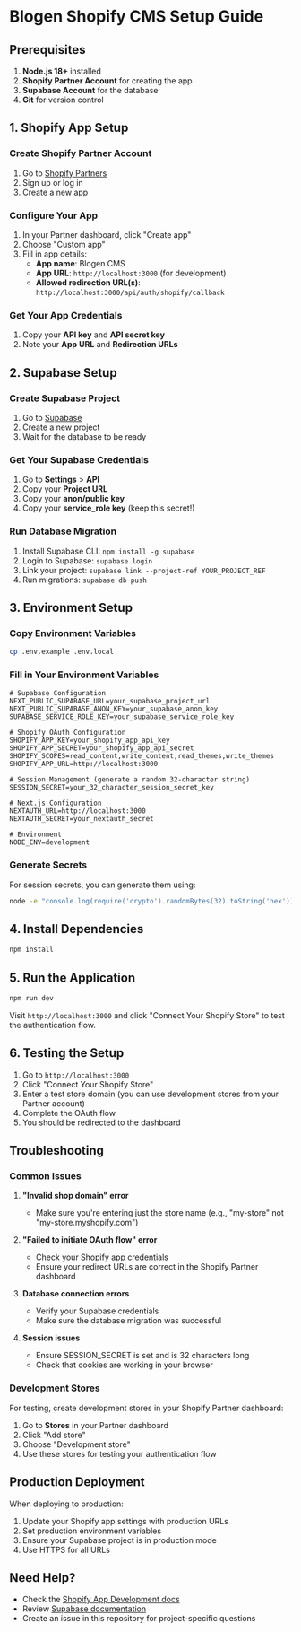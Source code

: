 # Blogen Shopify CMS Setup Guide

## Prerequisites

1. **Node.js 18+** installed
2. **Shopify Partner Account** for creating the app
3. **Supabase Account** for the database
4. **Git** for version control

## 1. Shopify App Setup

### Create Shopify Partner Account
1. Go to [Shopify Partners](https://partners.shopify.com/)
2. Sign up or log in
3. Create a new app

### Configure Your App
1. In your Partner dashboard, click "Create app"
2. Choose "Custom app"
3. Fill in app details:
   - **App name**: Blogen CMS
   - **App URL**: `http://localhost:3000` (for development)
   - **Allowed redirection URL(s)**: `http://localhost:3000/api/auth/shopify/callback`

### Get Your App Credentials
1. Copy your **API key** and **API secret key**
2. Note your **App URL** and **Redirection URLs**

## 2. Supabase Setup

### Create Supabase Project
1. Go to [Supabase](https://supabase.com/)
2. Create a new project
3. Wait for the database to be ready

### Get Your Supabase Credentials
1. Go to **Settings** > **API**
2. Copy your **Project URL**
3. Copy your **anon/public key**
4. Copy your **service_role key** (keep this secret!)

### Run Database Migration
1. Install Supabase CLI: `npm install -g supabase`
2. Login to Supabase: `supabase login`
3. Link your project: `supabase link --project-ref YOUR_PROJECT_REF`
4. Run migrations: `supabase db push`

## 3. Environment Setup

### Copy Environment Variables
```bash
cp .env.example .env.local
```

### Fill in Your Environment Variables
```env
# Supabase Configuration
NEXT_PUBLIC_SUPABASE_URL=your_supabase_project_url
NEXT_PUBLIC_SUPABASE_ANON_KEY=your_supabase_anon_key
SUPABASE_SERVICE_ROLE_KEY=your_supabase_service_role_key

# Shopify OAuth Configuration
SHOPIFY_APP_KEY=your_shopify_app_api_key
SHOPIFY_APP_SECRET=your_shopify_app_api_secret
SHOPIFY_SCOPES=read_content,write_content,read_themes,write_themes
SHOPIFY_APP_URL=http://localhost:3000

# Session Management (generate a random 32-character string)
SESSION_SECRET=your_32_character_session_secret_key

# Next.js Configuration
NEXTAUTH_URL=http://localhost:3000
NEXTAUTH_SECRET=your_nextauth_secret

# Environment
NODE_ENV=development
```

### Generate Secrets
For session secrets, you can generate them using:
```bash
node -e "console.log(require('crypto').randomBytes(32).toString('hex'))"
```

## 4. Install Dependencies

```bash
npm install
```

## 5. Run the Application

```bash
npm run dev
```

Visit `http://localhost:3000` and click "Connect Your Shopify Store" to test the authentication flow.

## 6. Testing the Setup

1. Go to `http://localhost:3000`
2. Click "Connect Your Shopify Store"
3. Enter a test store domain (you can use development stores from your Partner account)
4. Complete the OAuth flow
5. You should be redirected to the dashboard

## Troubleshooting

### Common Issues

1. **"Invalid shop domain" error**
   - Make sure you're entering just the store name (e.g., "my-store" not "my-store.myshopify.com")

2. **"Failed to initiate OAuth flow" error**
   - Check your Shopify app credentials
   - Ensure your redirect URLs are correct in the Shopify Partner dashboard

3. **Database connection errors**
   - Verify your Supabase credentials
   - Make sure the database migration was successful

4. **Session issues**
   - Ensure SESSION_SECRET is set and is 32 characters long
   - Check that cookies are working in your browser

### Development Stores

For testing, create development stores in your Shopify Partner dashboard:
1. Go to **Stores** in your Partner dashboard
2. Click "Add store"
3. Choose "Development store"
4. Use these stores for testing your authentication flow

## Production Deployment

When deploying to production:

1. Update your Shopify app settings with production URLs
2. Set production environment variables
3. Ensure your Supabase project is in production mode
4. Use HTTPS for all URLs

## Need Help?

- Check the [Shopify App Development docs](https://shopify.dev/docs/apps)
- Review [Supabase documentation](https://supabase.com/docs)
- Create an issue in this repository for project-specific questions